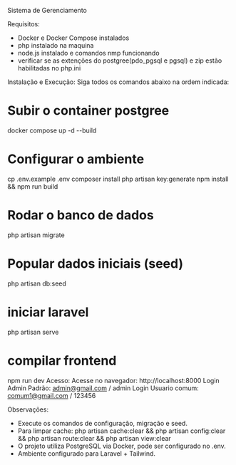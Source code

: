 Sistema de Gerenciamento

Requisitos:
- Docker e Docker Compose instalados
- php instalado na maquina
- node.js instalado e comandos nmp funcionando
- verificar se as extenções do postgree(pdo_pgsql e pgsql) e zip estão habilitadas no php.ini

Instalação e Execução:
Siga todos os comandos abaixo na ordem indicada:

# Subir o container postgree
docker compose up -d --build

# Configurar o ambiente
cp .env.example .env
composer install
php artisan key:generate
npm install && npm run build

# Rodar o banco de dados
php artisan migrate

# Popular dados iniciais (seed)
php artisan db:seed

# iniciar laravel
php artisan serve 

# compilar frontend
npm run dev
Acesso:
Acesse no navegador: http://localhost:8000
Login Admin Padrão: admin@gmail.com / admin
Login Usuario comum: comum1@gmail.com / 123456

Observações:
- Execute os comandos de configuração, migração e seed.
- Para limpar cache: php artisan cache:clear && php artisan config:clear && php artisan route:clear && php artisan view:clear
- O projeto utiliza PostgreSQL via Docker, pode ser configurado no .env.
- Ambiente configurado para Laravel + Tailwind.